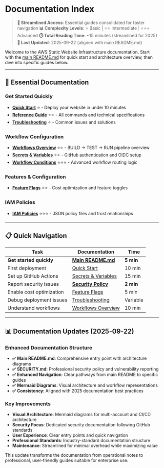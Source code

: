 # Documentation Index

> **🎯 Streamlined Access**: Essential guides consolidated for faster navigation
> **📊 Complexity Levels**: ⭐ Basic | ⭐⭐ Intermediate | ⭐⭐⭐ Advanced
> **⏱️ Total Reading Time**: ~15 minutes (streamlined for 2025)
> **🔄 Last Updated**: 2025-09-22 (aligned with main README.md)

Welcome to the AWS Static Website Infrastructure documentation. Start with the [main README.md](../README.md) for quick start and architecture overview, then dive into specific guides below.

---

## 🚀 Essential Documentation

### Get Started Quickly
- **[Quick Start](quickstart.md)** ⭐ - Deploy your website in under 10 minutes
- **[Reference Guide](reference.md)** ⭐⭐ - All commands and technical specifications
- **[Troubleshooting](troubleshooting.md)** ⭐ - Common issues and solutions

### Workflow Configuration
- **[Workflows Overview](workflows.md)** ⭐⭐ - BUILD → TEST → RUN pipeline overview
- **[Secrets & Variables](secrets-and-variables.md)** ⭐⭐ - GitHub authentication and OIDC setup
- **[Workflow Conditions](workflow-conditions.md)** ⭐⭐⭐ - Advanced workflow routing logic

### Features & Configuration
- **[Feature Flags](feature-flags.md)** ⭐⭐ - Cost optimization and feature toggles

### IAM Policies
- **[IAM Policies](iam-policies/)** ⭐⭐⭐ - JSON policy files and trust relationships

---

## 📋 Quick Navigation

| Task | Documentation | Time |
|------|---------------|------|
| **Get started quickly** | [**Main README.md**](../README.md) | **5 min** |
| First deployment | [Quick Start](quickstart.md) | 10 min |
| Set up GitHub Actions | [Secrets & Variables](secrets-and-variables.md) | 15 min |
| Report security issues | [**Security Policy**](../SECURITY.md) | **2 min** |
| Enable cost optimization | [Feature Flags](feature-flags.md) | 5 min |
| Debug deployment issues | [Troubleshooting](troubleshooting.md) | Variable |
| Understand workflows | [Workflows Overview](workflows.md) | 10 min |

---

## 📊 Documentation Updates (2025-09-22)

### Enhanced Documentation Structure
- **✅ Main README.md**: Comprehensive entry point with architecture diagrams
- **✅ SECURITY.md**: Professional security policy and vulnerability reporting
- **✅ Enhanced Navigation**: Clear pathways from main README to specific guides
- **✅ Mermaid Diagrams**: Visual architecture and workflow representations
- **✅ Consistency**: Aligned with 2025 documentation best practices

### Key Improvements
- **Visual Architecture**: Mermaid diagrams for multi-account and CI/CD architecture
- **Security Focus**: Dedicated security documentation following GitHub standards
- **User Experience**: Clear entry points and quick navigation
- **Professional Standards**: Industry-standard documentation structure
- **Maintenance**: Streamlined for minimal overhead while maximizing value

This update transforms the documentation from operational notes to professional, user-friendly guides suitable for enterprise use.